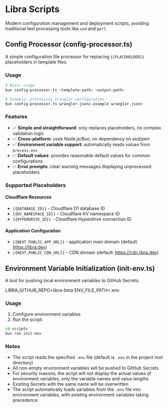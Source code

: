 # Libra Scripts

Modern configuration management and deployment scripts, avoiding traditional text processing tools like `sed` and `perl`.

## Config Processor (config-processor.ts)

A simple configuration file processor for replacing `{{PLACEHOLDER}}` placeholders in template files.

### Usage

```bash
# Basic usage
bun config-processor.ts <template-path> <output-path>

# Example: processing wrangler configuration
bun config-processor.ts wrangler.jsonc.example wrangler.jsonc
```

### Features

- ✅ **Simple and straightforward**: only replaces placeholders, no complex validation logic
- ✅ **Cross-platform**: uses Node.js/Bun, no dependency on sed/perl
- ✅ **Environment variable support**: automatically reads values from `process.env`
- ✅ **Default values**: provides reasonable default values for common configurations
- ✅ **Error prompts**: clear warning messages displaying unprocessed placeholders

### Supported Placeholders

#### Cloudflare Resources

- `{{DATABASE_ID}}` - Cloudflare D1 database ID
- `{{KV_NAMESPACE_ID}}` - Cloudflare KV namespace ID
- `{{HYPERDRIVE_ID}}` - Cloudflare Hyperdrive connection ID

#### Application Configuration

- `{{NEXT_PUBLIC_APP_URL}}` - application main domain (default: https://libra.dev)
- `{{NEXT_PUBLIC_CDN_URL}}` - CDN domain (default: https://cdn.libra.dev)

## Environment Variable Initialization (init-env.ts)

A tool for pushing local environment variables to GitHub Secrets.

LIBRA_GITHUB_REPO=libra-beta
ENV_FILE_PATH=.env

### Usage

1. Configure environment variables
2. Run the script:

```bash
cd scripts
bun run init-env
```

### Notes

- The script reads the specified `.env` file (default is `.env` in the project root directory)
- All non-empty environment variables will be pushed to GitHub Secrets
- For security reasons, the script will not display the actual values of environment variables, only the variable names and value lengths
- Existing Secrets with the same name will be overwritten
- The script automatically loads variables from the `.env` file into environment variables, with existing environment variables taking precedence
